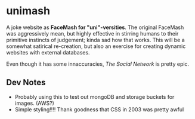 # unimash

A joke website as **FaceMash for "uni"-versities**. The original FaceMash
was aggressively mean, but highly effective in stirring humans to their primitive
instincts of judgement; kinda sad how that works. This will be a somewhat satirical
re-creation, but also an exercise for creating dynamic websites with external databases.

Even though it has some innaccuracies, _The Social Network_ is pretty epic.

## Dev Notes

- Probably using this to test out mongoDB and storage buckets for images. (AWS?)
- Simple styling!!!! Thank goodness that CSS in 2003 was pretty awful
